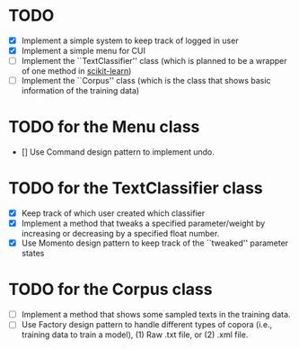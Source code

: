 # TODO
- [x] Implement a simple system to keep track of logged in user
- [x] Implement a simple menu for CUI
- [ ] Implement the ``TextClassifier'' class (which is planned to be a wrapper of one method in [scikit-learn](http://scikit-learn.org/stable/modules/generated/sklearn.linear_model.LogisticRegression.html))
- [ ] Implement the ``Corpus'' class (which is the class that shows basic information of the training data)

# TODO for the Menu class
- [] Use Command design pattern to implement undo.

# TODO for the TextClassifier class
- [x] Keep track of which user created which classifier
- [x] Implement a method that tweaks a specified parameter/weight by increasing or decreasing by a specified float number.
- [x] Use Momento design pattern to keep track of the ``tweaked'' parameter states

# TODO for the Corpus class
- [ ] Implement a method that shows some sampled texts in the training data.
- [ ] Use Factory design pattern to handle different types of copora (i.e., training data to train a model), (1) Raw .txt file, or (2) .xml file. 
